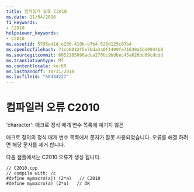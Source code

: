 ```yaml
---
title: 컴파일러 오류 C2010
ms.date: 11/04/2016
f1_keywords:
- C2010
helpviewer_keywords:
- C2010
ms.assetid: 5795ed1d-e206-410b-b7b4-528d125c67b4
ms.openlocfilehash: 71cb0012f5e7bda3a0f1409fe71649a5bd0944b8
ms.sourcegitcommit: 6052185696adca270bc9bdbec45a626dd89cdcdd
ms.translationtype: MT
ms.contentlocale: ko-KR
ms.lasthandoff: 10/31/2018
ms.locfileid: "50434227"
---
```

# <a name="compiler-error-c2010"></a>컴파일러 오류 C2010

'character': 매크로 정식 매개 변수 목록에 예기치 않은

매크로 정의의 정식 매개 변수 목록에서 문자가 잘못 사용되었습니다. 오류를 해결 하려면 해당 문자를 제거 합니다.

다음 샘플에서는 C2010 오류가 생성 됩니다.

```
// C2010.cpp
// compile with: /c
#define mymacro(a|) (2*a)   // C2010
#define mymacro(a) (2*a)   // OK
```